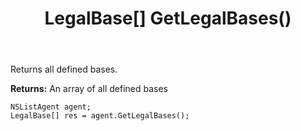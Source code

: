 ﻿---
uid: crmscript_ref_NSListAgent_GetLegalBases
title: LegalBase[] GetLegalBases()
intellisense: NSListAgent.GetLegalBases
keywords: NSListAgent, GetLegalBases
so.topic: reference
---

Returns all defined bases.


**Returns:** An array of all defined bases

```crmscript
NSListAgent agent;
LegalBase[] res = agent.GetLegalBases();
```

